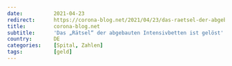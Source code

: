 ```yaml
---
date:          2021-04-23
redirect:      https://corona-blog.net/2021/04/23/das-raetsel-der-abgebauten-intensivbetten-ist-geloest/
title:         corona-blog.net
subtitle:      'Das „Rätsel“ der abgebauten Intensivbetten ist gelöst'
country:       DE
categories:    [Spital, Zahlen]
tags:          [geld]
---
```

